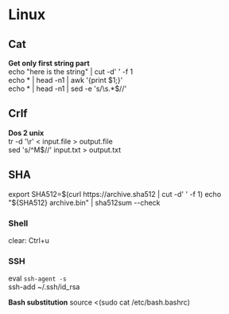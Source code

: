 Linux
=====

Cat
---
**Get only first string part**  
echo "here is the string" | cut -d' ' -f 1  
echo * | head -n1 | awk '{print $1;}'  
echo * | head -n1 | sed -e 's/\s.*$//'  

Crlf
---
**Dos 2 unix**  
tr -d '\r' < input.file > output.file  
sed 's/^M$//' input.txt > output.txt  

## SHA 
export SHA512=$(curl https://archive.sha512 | cut -d' ' -f 1)  
echo "${SHA512} archive.bin" | sha512sum --check

### Shell
clear: Ctrl+u  

### SSH
eval `ssh-agent -s`  
ssh-add ~/.ssh/id_rsa  

**Bash substitution**
source <(sudo cat /etc/bash.bashrc)
